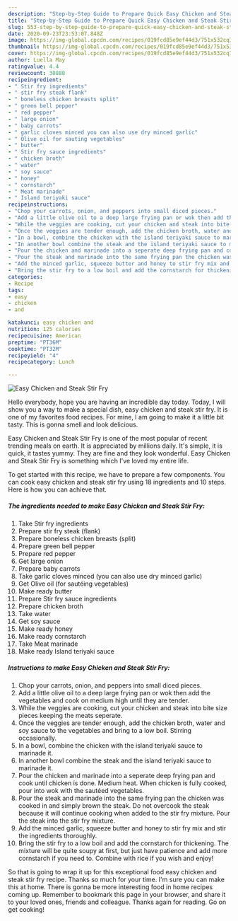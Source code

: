 ```yaml
---
description: "Step-by-Step Guide to Prepare Quick Easy Chicken and Steak Stir Fry"
title: "Step-by-Step Guide to Prepare Quick Easy Chicken and Steak Stir Fry"
slug: 553-step-by-step-guide-to-prepare-quick-easy-chicken-and-steak-stir-fry
date: 2020-09-23T23:53:07.848Z
image: https://img-global.cpcdn.com/recipes/019fcd85e9ef44d3/751x532cq70/easy-chicken-and-steak-stir-fry-recipe-main-photo.jpg
thumbnail: https://img-global.cpcdn.com/recipes/019fcd85e9ef44d3/751x532cq70/easy-chicken-and-steak-stir-fry-recipe-main-photo.jpg
cover: https://img-global.cpcdn.com/recipes/019fcd85e9ef44d3/751x532cq70/easy-chicken-and-steak-stir-fry-recipe-main-photo.jpg
author: Luella May
ratingvalue: 4.4
reviewcount: 30888
recipeingredient:
- " Stir fry ingredients"
- " stir fry steak flank"
- " boneless chicken breasts split"
- " green bell pepper"
- " red pepper"
- " large onion"
- " baby carrots"
- " garlic cloves minced you can also use dry minced garlic"
- " Olive oil for sauting vegetables"
- " butter"
- " Stir fry sauce ingredients"
- " chicken broth"
- " water"
- " soy sauce"
- " honey"
- " cornstarch"
- " Meat marinade"
- " Island teriyaki sauce"
recipeinstructions:
- "Chop your carrots, onion, and peppers into small diced pieces."
- "Add a little olive oil to a deep large frying pan or wok then add the vegetables and cook on medium high until they are tender."
- "While the veggies are cooking, cut your chicken and steak into bite size pieces keeping the meats seperate."
- "Once the veggies are tender enough, add the chicken broth, water and soy sauce to the vegetables and bring to a low boil. Stirring occasionally."
- "In a bowl, combine the chicken with the island teriyaki sauce to marinade it."
- "In another bowl combine the steak and the island teriyaki sauce to marinade it."
- "Pour the chicken and marinade into a seperate deep frying pan and cook until chicken is done. Medium heat. When chicken is fully cooked, pour into wok with the sautéed vegetables."
- "Pour the steak and marinade into the same frying pan the chicken was cooked in and simply brown the steak. Do not overcook the steak because it will continue cooking when added to the stir fry mixture. Pour the steak into the stir fry mixture."
- "Add the minced garlic, squeeze butter and honey to stir fry mix and stir the ingredients thoroughly."
- "Bring the stir fry to a low boil and add the cornstarch for thickening. The mixture will be quite soupy at first, but just have patience and add more cornstarch if you need to. Combine with rice if you wish and enjoy!"
categories:
- Recipe
tags:
- easy
- chicken
- and

katakunci: easy chicken and 
nutrition: 125 calories
recipecuisine: American
preptime: "PT36M"
cooktime: "PT32M"
recipeyield: "4"
recipecategory: Lunch

---
```



![Easy Chicken and Steak Stir Fry](https://img-global.cpcdn.com/recipes/019fcd85e9ef44d3/751x532cq70/easy-chicken-and-steak-stir-fry-recipe-main-photo.jpg)

Hello everybody, hope you are having an incredible day today. Today, I will show you a way to make a special dish, easy chicken and steak stir fry. It is one of my favorites food recipes. For mine, I am going to make it a little bit tasty. This is gonna smell and look delicious.

Easy Chicken and Steak Stir Fry is one of the most popular of recent trending meals on earth. It is appreciated by millions daily. It's simple, it is quick, it tastes yummy. They are fine and they look wonderful. Easy Chicken and Steak Stir Fry is something which I've loved my entire life.




To get started with this recipe, we have to prepare a few components. You can cook easy chicken and steak stir fry using 18 ingredients and 10 steps. Here is how you can achieve that.

<!--inarticleads1-->

##### The ingredients needed to make Easy Chicken and Steak Stir Fry:

1. Take  Stir fry ingredients
1. Prepare  stir fry steak (flank)
1. Prepare  boneless chicken breasts (split)
1. Prepare  green bell pepper
1. Prepare  red pepper
1. Get  large onion
1. Prepare  baby carrots
1. Take  garlic cloves minced (you can also use dry minced garlic)
1. Get  Olive oil (for sautéing vegetables)
1. Make ready  butter
1. Prepare  Stir fry sauce ingredients
1. Prepare  chicken broth
1. Take  water
1. Get  soy sauce
1. Make ready  honey
1. Make ready  cornstarch
1. Take  Meat marinade
1. Make ready  Island teriyaki sauce




<!--inarticleads2-->

##### Instructions to make Easy Chicken and Steak Stir Fry:

1. Chop your carrots, onion, and peppers into small diced pieces.
1. Add a little olive oil to a deep large frying pan or wok then add the vegetables and cook on medium high until they are tender.
1. While the veggies are cooking, cut your chicken and steak into bite size pieces keeping the meats seperate.
1. Once the veggies are tender enough, add the chicken broth, water and soy sauce to the vegetables and bring to a low boil. Stirring occasionally.
1. In a bowl, combine the chicken with the island teriyaki sauce to marinade it.
1. In another bowl combine the steak and the island teriyaki sauce to marinade it.
1. Pour the chicken and marinade into a seperate deep frying pan and cook until chicken is done. Medium heat. When chicken is fully cooked, pour into wok with the sautéed vegetables.
1. Pour the steak and marinade into the same frying pan the chicken was cooked in and simply brown the steak. Do not overcook the steak because it will continue cooking when added to the stir fry mixture. Pour the steak into the stir fry mixture.
1. Add the minced garlic, squeeze butter and honey to stir fry mix and stir the ingredients thoroughly.
1. Bring the stir fry to a low boil and add the cornstarch for thickening. The mixture will be quite soupy at first, but just have patience and add more cornstarch if you need to. Combine with rice if you wish and enjoy!




So that is going to wrap it up for this exceptional food easy chicken and steak stir fry recipe. Thanks so much for your time. I'm sure you can make this at home. There is gonna be more interesting food in home recipes coming up. Remember to bookmark this page in your browser, and share it to your loved ones, friends and colleague. Thanks again for reading. Go on get cooking!
